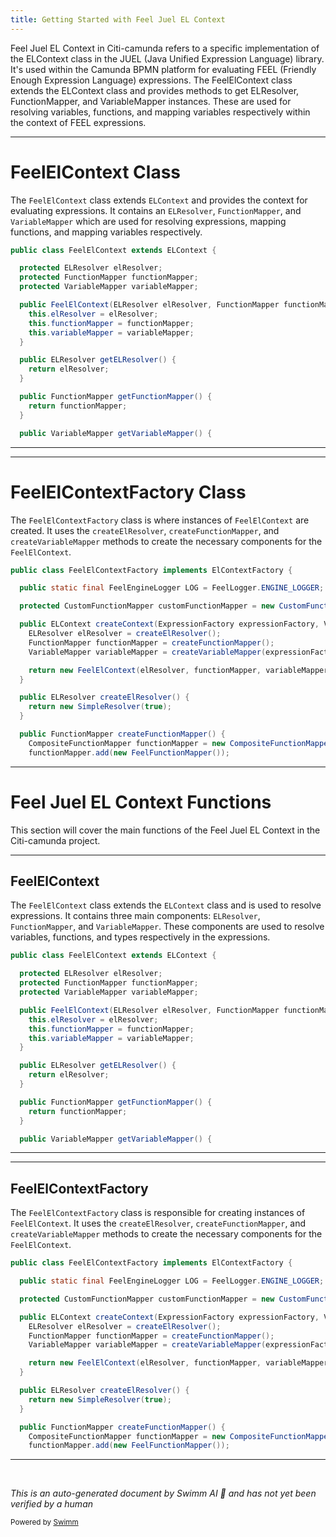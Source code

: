 ```yaml
---
title: Getting Started with Feel Juel EL Context
---
```

Feel Juel EL Context in Citi-camunda refers to a specific implementation of the ELContext class in the JUEL (Java Unified Expression Language) library. It's used within the Camunda BPMN platform for evaluating FEEL (Friendly Enough Expression Language) expressions. The FeelElContext class extends the ELContext class and provides methods to get ELResolver, FunctionMapper, and VariableMapper instances. These are used for resolving variables, functions, and mapping variables respectively within the context of FEEL expressions.

<SwmSnippet path="/engine-dmn/feel-juel/src/main/java/org/camunda/bpm/dmn/feel/impl/juel/el/FeelElContext.java" line="24">

---

# FeelElContext Class

The `FeelElContext` class extends `ELContext` and provides the context for evaluating expressions. It contains an `ELResolver`, `FunctionMapper`, and `VariableMapper` which are used for resolving expressions, mapping functions, and mapping variables respectively.

```java
public class FeelElContext extends ELContext {

  protected ELResolver elResolver;
  protected FunctionMapper functionMapper;
  protected VariableMapper variableMapper;

  public FeelElContext(ELResolver elResolver, FunctionMapper functionMapper, VariableMapper variableMapper) {
    this.elResolver = elResolver;
    this.functionMapper = functionMapper;
    this.variableMapper = variableMapper;
  }

  public ELResolver getELResolver() {
    return elResolver;
  }

  public FunctionMapper getFunctionMapper() {
    return functionMapper;
  }

  public VariableMapper getVariableMapper() {
```

---

</SwmSnippet>

<SwmSnippet path="/engine-dmn/feel-juel/src/main/java/org/camunda/bpm/dmn/feel/impl/juel/el/FeelElContextFactory.java" line="33">

---

# FeelElContextFactory Class

The `FeelElContextFactory` class is where instances of `FeelElContext` are created. It uses the `createElResolver`, `createFunctionMapper`, and `createVariableMapper` methods to create the necessary components for the `FeelElContext`.

```java
public class FeelElContextFactory implements ElContextFactory {

  public static final FeelEngineLogger LOG = FeelLogger.ENGINE_LOGGER;

  protected CustomFunctionMapper customFunctionMapper = new CustomFunctionMapper();

  public ELContext createContext(ExpressionFactory expressionFactory, VariableContext variableContext) {
    ELResolver elResolver = createElResolver();
    FunctionMapper functionMapper = createFunctionMapper();
    VariableMapper variableMapper = createVariableMapper(expressionFactory, variableContext);

    return new FeelElContext(elResolver, functionMapper, variableMapper);
  }

  public ELResolver createElResolver() {
    return new SimpleResolver(true);
  }

  public FunctionMapper createFunctionMapper() {
    CompositeFunctionMapper functionMapper = new CompositeFunctionMapper();
    functionMapper.add(new FeelFunctionMapper());
```

---

</SwmSnippet>

# Feel Juel EL Context Functions

This section will cover the main functions of the Feel Juel EL Context in the Citi-camunda project.

<SwmSnippet path="/engine-dmn/feel-juel/src/main/java/org/camunda/bpm/dmn/feel/impl/juel/el/FeelElContext.java" line="24">

---

## FeelElContext

The `FeelElContext` class extends the `ELContext` class and is used to resolve expressions. It contains three main components: `ELResolver`, `FunctionMapper`, and `VariableMapper`. These components are used to resolve variables, functions, and types respectively in the expressions.

```java
public class FeelElContext extends ELContext {

  protected ELResolver elResolver;
  protected FunctionMapper functionMapper;
  protected VariableMapper variableMapper;

  public FeelElContext(ELResolver elResolver, FunctionMapper functionMapper, VariableMapper variableMapper) {
    this.elResolver = elResolver;
    this.functionMapper = functionMapper;
    this.variableMapper = variableMapper;
  }

  public ELResolver getELResolver() {
    return elResolver;
  }

  public FunctionMapper getFunctionMapper() {
    return functionMapper;
  }

  public VariableMapper getVariableMapper() {
```

---

</SwmSnippet>

<SwmSnippet path="/engine-dmn/feel-juel/src/main/java/org/camunda/bpm/dmn/feel/impl/juel/el/FeelElContextFactory.java" line="33">

---

## FeelElContextFactory

The `FeelElContextFactory` class is responsible for creating instances of `FeelElContext`. It uses the `createElResolver`, `createFunctionMapper`, and `createVariableMapper` methods to create the necessary components for the `FeelElContext`.

```java
public class FeelElContextFactory implements ElContextFactory {

  public static final FeelEngineLogger LOG = FeelLogger.ENGINE_LOGGER;

  protected CustomFunctionMapper customFunctionMapper = new CustomFunctionMapper();

  public ELContext createContext(ExpressionFactory expressionFactory, VariableContext variableContext) {
    ELResolver elResolver = createElResolver();
    FunctionMapper functionMapper = createFunctionMapper();
    VariableMapper variableMapper = createVariableMapper(expressionFactory, variableContext);

    return new FeelElContext(elResolver, functionMapper, variableMapper);
  }

  public ELResolver createElResolver() {
    return new SimpleResolver(true);
  }

  public FunctionMapper createFunctionMapper() {
    CompositeFunctionMapper functionMapper = new CompositeFunctionMapper();
    functionMapper.add(new FeelFunctionMapper());
```

---

</SwmSnippet>

&nbsp;

*This is an auto-generated document by Swimm AI 🌊 and has not yet been verified by a human*

<SwmMeta version="3.0.0" repo-id="Z2l0aHViJTNBJTNBQ2l0aS1jYW11bmRhJTNBJTNBZ2lsYWRuYXZvdA==" repo-name="Citi-camunda" doc-type="overview"><sup>Powered by [Swimm](/)</sup></SwmMeta>

